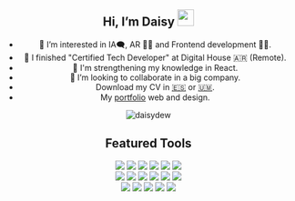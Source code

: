 
<div align = "center">
 
## Hi, I’m Daisy <img src="https://media.giphy.com/media/uwuwyUfda0pxn2aM8X/giphy.gif" width="29px"> 
* 👀 I’m interested in IA🗨️, AR 🤳🏿 and Frontend development 👩‍💻.
* 🌱 I finished "Certified Tech Developer" at Digital House 🇦🇷 (Remote).
* 🦾 I'm strengthening my knowledge in React.
* 💞️ I’m looking to collaborate in a big company.
* Download my CV in <a href="https://portfolio-daisydew.vercel.app/docs/CV-DeisyGarzon2024.pdf">🇪🇸</a> or <a href="https://portfolio-daisydew.vercel.app/docs/CV-DeisyGarzon2024-en.pdf">🇺🇲</a>.
* My [portfolio](https://portfolio-daisydew.vercel.app) web and design.

<p align="center"> 
  <img src="https://github-readme-stats.vercel.app/api/top-langs/?username=daisydewd&layout=compact&langs_count=5&theme=transparent&hide_title=false&card_width=500&&bg_color=DEG,38184C,1F0802&border_color=CEF09D&text_color=FFFFD5&title_color=A0CD60" alt="daisydew" />
</p>


## Featured Tools
<div align="center">
 <div>
  <img src="https://ziadoua.github.io/m3-Markdown-Badges/badges/NextJS/nextjs3.svg">
  <img src="https://ziadoua.github.io/m3-Markdown-Badges/badges/React/react2.svg">
  <img src="https://ziadoua.github.io/m3-Markdown-Badges/badges/TypeScript/typescript1.svg">
  <img src="https://ziadoua.github.io/m3-Markdown-Badges/badges/Javascript/javascript2.svg">
  <img src="https://ziadoua.github.io/m3-Markdown-Badges/badges/HTML/html1.svg">
  <img src="https://ziadoua.github.io/m3-Markdown-Badges/badges/CSS/css1.svg">
 </div>

 <div>
  <img src="https://ziadoua.github.io/m3-Markdown-Badges/badges/TailwindCSS/tailwindcss1.svg">
  <img src="https://ziadoua.github.io/m3-Markdown-Badges/badges/npm/npm1.svg">
  <img src="https://ziadoua.github.io/m3-Markdown-Badges/badges/NodeJS/nodejs1.svg">
  <img src="https://ziadoua.github.io/m3-Markdown-Badges/badges/macOS/macos1.svg">
  <img src="https://ziadoua.github.io/m3-Markdown-Badges/badges/Bootstrap/bootstrap1.svg">
  <img src="https://ziadoua.github.io/m3-Markdown-Badges/badges/Vercel/vercel3.svg">
 </div>
 <div> 
  <img src="https://ziadoua.github.io/m3-Markdown-Badges/badges/AfterEffects/aftereffects2.svg">
  <img src="https://ziadoua.github.io/m3-Markdown-Badges/badges/Premiere/premiere1.svg">
   <img src="https://ziadoua.github.io/m3-Markdown-Badges/badges/Photoshop/photoshop1.svg">
  <img src="https://ziadoua.github.io/m3-Markdown-Badges/badges/Illustrator/illustrator2.svg">
  <img src="https://ziadoua.github.io/m3-Markdown-Badges/badges/Figma/figma2.svg">
</div>
</div>
